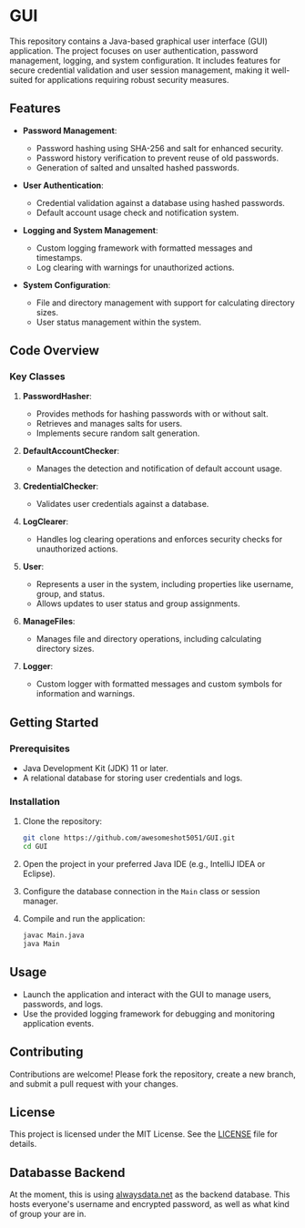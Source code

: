 # GUI

This repository contains a Java-based graphical user interface (GUI) application. The project focuses on user authentication, password management, logging, and system configuration. It includes features for secure credential validation and user session management, making it well-suited for applications requiring robust security measures.

## Features

- **Password Management**:
  - Password hashing using SHA-256 and salt for enhanced security.
  - Password history verification to prevent reuse of old passwords.
  - Generation of salted and unsalted hashed passwords.

- **User Authentication**:
  - Credential validation against a database using hashed passwords.
  - Default account usage check and notification system.
  
- **Logging and System Management**:
  - Custom logging framework with formatted messages and timestamps.
  - Log clearing with warnings for unauthorized actions.

- **System Configuration**:
  - File and directory management with support for calculating directory sizes.
  - User status management within the system.

## Code Overview

### Key Classes

1. **PasswordHasher**:
   - Provides methods for hashing passwords with or without salt.
   - Retrieves and manages salts for users.
   - Implements secure random salt generation.

2. **DefaultAccountChecker**:
   - Manages the detection and notification of default account usage.

3. **CredentialChecker**:
   - Validates user credentials against a database.

4. **LogClearer**:
   - Handles log clearing operations and enforces security checks for unauthorized actions.

5. **User**:
   - Represents a user in the system, including properties like username, group, and status.
   - Allows updates to user status and group assignments.

6. **ManageFiles**:
   - Manages file and directory operations, including calculating directory sizes.

7. **Logger**:
   - Custom logger with formatted messages and custom symbols for information and warnings.

## Getting Started

### Prerequisites

- Java Development Kit (JDK) 11 or later.
- A relational database for storing user credentials and logs.

### Installation

1. Clone the repository:
   ```bash
   git clone https://github.com/awesomeshot5051/GUI.git
   cd GUI
   ```

2. Open the project in your preferred Java IDE (e.g., IntelliJ IDEA or Eclipse).

3. Configure the database connection in the `Main` class or session manager.

4. Compile and run the application:
   ```bash
   javac Main.java
   java Main
   ```

## Usage

- Launch the application and interact with the GUI to manage users, passwords, and logs.
- Use the provided logging framework for debugging and monitoring application events.

## Contributing

Contributions are welcome! Please fork the repository, create a new branch, and submit a pull request with your changes.

## License

This project is licensed under the MIT License. See the [LICENSE](LICENSE) file for details.

## Databasse Backend

At the moment, this is using [alwaysdata.net](https://admin.alwaysdata.com/) as the backend database. This hosts everyone's username and encrypted password, as well as what kind of group your are in.
